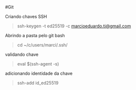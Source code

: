 #Git

Criando chaves SSH

> ssh-keygen -t ed25519 -c marcioeduardo.ti@gmail.com

Abrindo a pasta pelo git bash

> cd ~/c/users/marci/.ssh/

validando chave

> eval $(ssh-agent -s)

adicionando identidade da chave

> ssh-add id_ed25519

